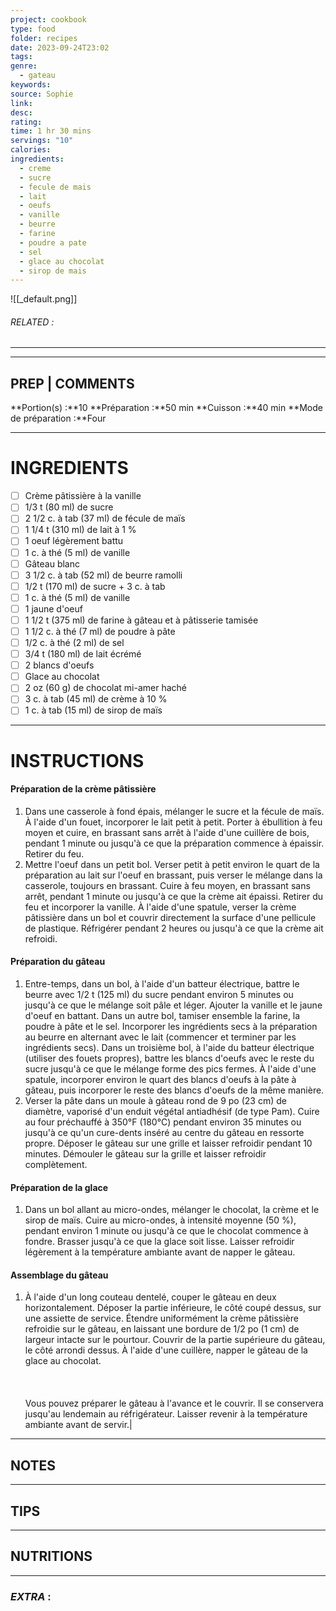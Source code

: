 ```yaml
---
project: cookbook
type: food
folder: recipes
date: 2023-09-24T23:02
tags: 
genre:
  - gateau
keywords: 
source: Sophie
link: 
desc: 
rating: 
time: 1 hr 30 mins
servings: "10"
calories: 
ingredients:
  - creme
  - sucre
  - fecule de mais
  - lait
  - oeufs
  - vanille
  - beurre
  - farine
  - poudre a pate
  - sel
  - glace au chocolat
  - sirop de mais
---
```


![[_default.png]]
###### *RELATED* : 
---


---
## PREP | COMMENTS

**Portion(s) :**10
**Préparation :**50 min
**Cuisson :**40 min
**Mode de préparation :**Four

---
# INGREDIENTS

- [ ] Crème pâtissière à la vanille
- [ ] 1/3 t (80 ml) de sucre
- [ ] 2 1/2 c. à tab (37 ml) de fécule de maïs
- [ ] 1 1/4 t (310 ml) de lait à 1 %
- [ ] 1 oeuf légèrement battu
- [ ] 1 c. à thé (5 ml) de vanille
- [ ] Gâteau blanc
- [ ] 3 1/2 c. à tab (52 ml) de beurre ramolli
- [ ] 1/2 t (170 ml) de sucre + 3 c. à tab
- [ ] 1 c. à thé (5 ml) de vanille
- [ ] 1 jaune d'oeuf
- [ ] 1 1/2 t (375 ml) de farine à gâteau et à pâtisserie tamisée
- [ ] 1 1/2 c. à thé (7 ml) de poudre à pâte
- [ ] 1/2 c. à thé (2 ml) de sel
- [ ] 3/4 t (180 ml) de lait écrémé
- [ ] 2 blancs d'oeufs
- [ ] Glace au chocolat
- [ ] 2 oz (60 g) de chocolat mi-amer haché
- [ ] 3 c. à tab (45 ml) de crème à 10 %
- [ ] 1 c. à tab (15 ml) de sirop de maïs

---
# INSTRUCTIONS

#### Préparation de la crème pâtissière

1. Dans une casserole à fond épais, mélanger le sucre et la fécule de maïs. À l'aide d'un fouet, incorporer le lait petit à petit. Porter à ébullition à feu moyen et cuire, en brassant sans arrêt à l'aide d'une cuillère de bois, pendant 1 minute ou jusqu'à ce que la préparation commence à épaissir. Retirer du feu.
2. Mettre l'oeuf dans un petit bol. Verser petit à petit environ le quart de la préparation au lait sur l'oeuf en brassant, puis verser le mélange dans la casserole, toujours en brassant. Cuire à feu moyen, en brassant sans arrêt, pendant 1 minute ou jusqu'à ce que la crème ait épaissi. Retirer du feu et incorporer la vanille. À l'aide d'une spatule, verser la crème pâtissière dans un bol et couvrir directement la surface d'une pellicule de plastique. Réfrigérer pendant 2 heures ou jusqu'à ce que la crème ait refroidi.

#### Préparation du gâteau

1. Entre-temps, dans un bol, à l'aide d'un batteur électrique, battre le beurre avec 1/2 t (125 ml) du sucre pendant environ 5 minutes ou jusqu'à ce que le mélange soit pâle et léger. Ajouter la vanille et le jaune d'oeuf en battant. Dans un autre bol, tamiser ensemble la farine, la poudre à pâte et le sel. Incorporer les ingrédients secs à la préparation au beurre en alternant avec le lait (commencer et terminer par les ingrédients secs). Dans un troisième bol, à l'aide du batteur électrique (utiliser des fouets propres), battre les blancs d'oeufs avec le reste du sucre jusqu'à ce que le mélange forme des pics fermes. À l'aide d'une spatule, incorporer environ le quart des blancs d'oeufs à la pâte à gâteau, puis incorporer le reste des blancs d'oeufs de la même manière.
2. Verser la pâte dans un moule à gâteau rond de 9 po (23 cm) de diamètre, vaporisé d'un enduit végétal antiadhésif (de type Pam). Cuire au four préchauffé à 350°F (180°C) pendant environ 35 minutes ou jusqu'à ce qu'un cure-dents inséré au centre du gâteau en ressorte propre. Déposer le gâteau sur une grille et laisser refroidir pendant 10 minutes. Démouler le gâteau sur la grille et laisser refroidir complètement.

#### Préparation de la glace

1. Dans un bol allant au micro-ondes, mélanger le chocolat, la crème et le sirop de maïs. Cuire au micro-ondes, à intensité moyenne (50 %), pendant environ 1 minute ou jusqu'à ce que le chocolat commence à fondre. Brasser jusqu'à ce que la glace soit lisse. Laisser refroidir légèrement à la température ambiante avant de napper le gâteau.

#### Assemblage du gâteau

1. À l'aide d'un long couteau dentelé, couper le gâteau en deux horizontalement. Déposer la partie inférieure, le côté coupé dessus, sur une assiette de service. Étendre uniformément la crème pâtissière refroidie sur le gâteau, en laissant une bordure de 1/2 po (1 cm) de largeur intacte sur le pourtour. Couvrir de la partie supérieure du gâteau, le côté arrondi dessus. À l'aide d'une cuillère, napper le gâteau de la glace au chocolat.<br><br>  <br><br>Vous pouvez préparer le gâteau à l'avance et le couvrir. Il se conservera jusqu'au lendemain au réfrigérateur. Laisser revenir à la température ambiante avant de servir.|

---
## NOTES



---
## TIPS



---
## NUTRITIONS



---
### *EXTRA* :




